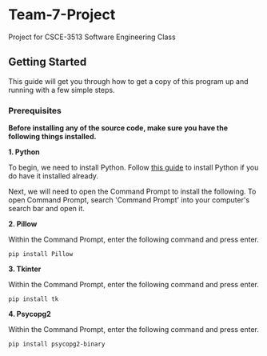 # Team-7-Project
Project for CSCE-3513 Software Engineering Class

## Getting Started

This guide will get you through how to get a copy of this program up and running with a few simple steps.

### Prerequisites
**Before installing any of the source code, make sure you have the following things installed.**

**1. Python**

To begin, we need to install Python.
Follow [this guide](https://www.python.org/downloads/) to install Python if you do have it installed already. 

Next, we will need to open the Command Prompt to install the following. To open Command Prompt, search 'Command Prompt' into your computer's search bar and open it.

**2. Pillow**

Within the Command Prompt, enter the following command and press enter.
```
pip install Pillow
```

**3. Tkinter**

Within the Command Prompt, enter the following command and press enter.
```
pip install tk
```

**4. Psycopg2**

Within the Command Prompt, enter the following command and press enter.
```
pip install psycopg2-binary
```


